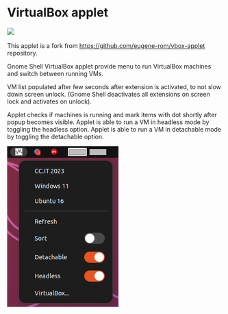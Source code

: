 # VirtualBox applet


<a href="https://extensions.gnome.org/extension/5799/" >
   <img src="/media/get-on-ego.svg" height="100px"/>
</a>


This applet is a fork from https://github.com/eugene-rom/vbox-applet repository. 

Gnome Shell VirtualBox applet provide menu to run VirtualBox machines and switch between running VMs.

VM list populated after few seconds after extension is activated, to not slow down screen unlock.
(Gnome Shell deactivates all extensions on screen lock and activates on unlock).

Applet checks if machines is running and mark items with dot shortly after popup becomes visible.
Applet is able to run a VM in headless mode by toggling the headless option.
Applet is able to run a VM in detachable mode by toggling the detachable option.

![screenshot](screenshot.png?raw=true)

